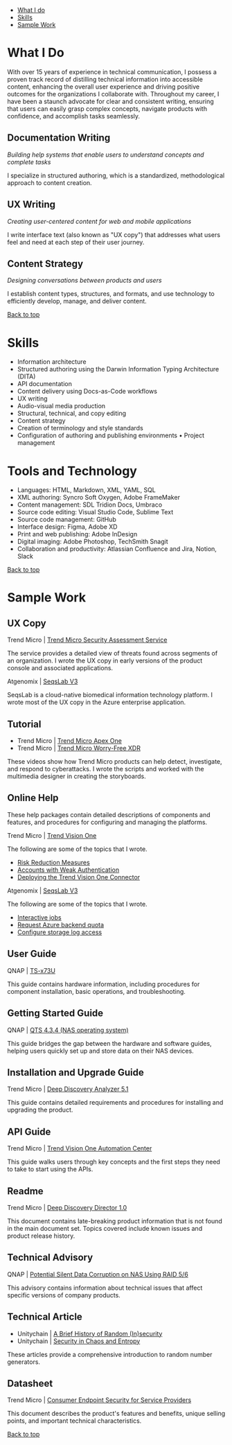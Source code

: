 - [What I do](#what-i-do)
- [Skills](#skills)
- [Sample Work](#sample-work)

# What I Do

With over 15 years of experience in technical communication, I possess a proven track record of distilling technical information into accessible content, enhancing the overall user experience and driving positive outcomes for the organizations I collaborate with. Throughout my career, I have been a staunch advocate for clear and consistent writing, ensuring that users can easily grasp complex concepts, navigate products with confidence, and accomplish tasks seamlessly.

## Documentation Writing

_Building help systems that enable users to understand concepts and complete tasks_

I specialize in structured authoring, which is a standardized, methodological approach to content creation.

## UX Writing

_Creating user-centered content for web and mobile applications_

I write interface text (also known as "UX copy") that addresses what users feel and need at each step of their user journey.

## Content Strategy

_Designing conversations between products and users_

I establish content types, structures, and formats, and use technology to efficiently develop, manage, and deliver content.

[Back to top](#what-i-do)

# Skills

- Information architecture  
- Structured authoring using the Darwin Information Typing Architecture (DITA)  
- API documentation  
- Content delivery using Docs-as-Code workflows  
- UX writing  
- Audio-visual media production  
- Structural, technical, and copy editing  
- Content strategy  
- Creation of terminology and style standards  
- Configuration of authoring and publishing environments • Project management

# Tools and Technology

- Languages: HTML, Markdown, XML, YAML, SQL  
- XML authoring: Syncro Soft Oxygen, Adobe FrameMaker  
- Content management: SDL Tridion Docs, Umbraco  
- Source code editing: Visual Studio Code, Sublime Text  
- Source code management: GitHub  
- Interface design: Figma, Adobe XD  
- Print and web publishing: Adobe InDesign  
- Digital imaging: Adobe Photoshop, TechSmith Snagit  
- Collaboration and productivity: Atlassian Confluence and Jira, Notion, Slack  

[Back to top](#what-i-do)

# Sample Work

## UX Copy

Trend Micro | [Trend Micro Security Assessment Service](https://resources.trendmicro.com/security-assessment-service-us.html)  

The service provides a detailed view of threats found across segments of an organization. I wrote the UX copy in early versions of the product console and associated applications.   

Atgenomix | [SeqsLab V3](https://azuremarketplace.microsoft.com/en-us/marketplace/apps/atgenomix.seqslab-v3-azapp)

SeqsLab is a cloud-native biomedical information technology platform. I wrote most of the UX copy in the Azure enterprise application.  

## Tutorial

- Trend Micro | [Trend Micro Apex One](https://www.youtube.com/watch?v=DLiZcT7HzjU)  
- Trend Micro | [Trend Micro Worry-Free XDR](https://www.youtube.com/watch?v=4QEUy3pzZOU)  

These videos show how Trend Micro products can help detect, investigate, and respond to cyberattacks. I wrote the scripts and worked with the multimedia designer in creating the storyboards.

## Online Help 

These help packages contain detailed descriptions of components and features, and procedures for configuring and managing the platforms.

Trend Micro | [Trend Vision One](https://docs.trendmicro.com/en-us/enterprise/trend-micro-xdr-help/Home)

The following are some of the topics that I wrote.
- [Risk Reduction Measures](https://web.archive.org/web/20230310011607/https://docs.trendmicro.com/en-us/enterprise/trend-micro-vision-one/security-posture-gro/identity-and-risk-in/risk-insights/cloud-app-risk-index/riskreductionmeasure.aspx)
- [Accounts with Weak Authentication](https://web.archive.org/web/20230317022609/https://docs.trendmicro.com/en-us/enterprise/trend-vision-one-olh/security-posture-gro/executivedashboard/exposureoverview/accountsweakauthenti.aspx)
- [Deploying the Trend Vision One Connector](https://web.archive.org/web/20230317030954/https://docs.trendmicro.com/en-us/enterprise/trend-vision-one/common-apps/third-party-integrat/azuresentinel-connec/azuresentinel-connec_002.aspx)

Atgenomix | [SeqsLab V3](https://docs.atgenomix.com/home.html)

The following are some of the topics that I wrote.
- [Interactive jobs](https://web.archive.org/web/20230814114953/https://docs.atgenomix.com/tutorials/jobs_interactive.html)
- [Request Azure backend quota](https://web.archive.org/web/20230704012614/https://docs.atgenomix.com/tutorials/request-quota.html)
- [Configure storage log access](https://web.archive.org/web/20230630064855/https://docs.atgenomix.com/tutorials/configure-log-access.html)

## User Guide

QNAP | [TS-x73U](https://github.com/jillian-maroket/profile/blob/40ae0e605d7083d0c300471e01aa453f03b16cbd/docs/TS-x73U-UG-06-en.pdf)

This guide contains hardware information, including procedures for component installation, basic operations, and troubleshooting.

## Getting Started Guide

QNAP | [QTS 4.3.4 (NAS operating system)](https://github.com/jillian-maroket/profile/blob/40ae0e605d7083d0c300471e01aa453f03b16cbd/docs/QTS4.3.4_GSG_en.pdf)

This guide bridges the gap between the hardware and software guides, helping users quickly set up and store data on their NAS devices.

## Installation and Upgrade Guide

Trend Micro | [Deep Discovery Analyzer 5.1](https://github.com/jillian-maroket/profile/blob/40ae0e605d7083d0c300471e01aa453f03b16cbd/docs/ddan_5.1_iug.pdf)

This guide contains detailed requirements and procedures for installing and upgrading the product.

## API Guide

Trend Micro | [Trend Vision One Automation Center](https://automation.trendmicro.com/xdr/Guides/Getting-Started)

This guide walks users through key concepts and the first steps they need to take to start using the APIs.

## Readme

Trend Micro | [Deep Discovery Director 1.0](https://github.com/jillian-maroket/profile/blob/40ae0e605d7083d0c300471e01aa453f03b16cbd/docs/ddd_1.0_readme.txt)

This document contains late-breaking product information that is not found in the main document set. Topics covered include known issues and product release history.

## Technical Advisory

QNAP | [Potential Silent Data Corruption on NAS Using RAID 5/6](https://www.qnap.com/en/technical-advisory/tec-201707-01)

This advisory contains information about technical issues that affect specific versions of company products.

## Technical Article

- Unitychain | [A Brief History of Random (In)security](https://www.unitychain.io/blog/a-brief-history-of-random-insecurity/)
- Unitychain | [Security in Chaos and Entropy](https://www.unitychain.io/blog/true-random-number-generators/)

These articles provide a comprehensive introduction to random number generators.

## Datasheet

Trend Micro | [Consumer Endpoint Security for Service Providers](https://github.com/jillian-maroket/profile/blob/a9c1f0f3e7eff95d34860c70a27ddb616048d15d/docs/xsp-consumer-endpoint-security-datasheet-en.pdf)

This document describes the product's features and benefits, unique selling points, and important technical characteristics.

[Back to top](#what-i-do)
